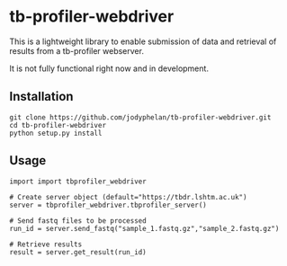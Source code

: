 # tb-profiler-webdriver

This is a lightweight library to enable submission of data and retrieval of results from a tb-profiler webserver.

It is not fully functional right now and in development.

## Installation

```
git clone https://github.com/jodyphelan/tb-profiler-webdriver.git
cd tb-profiler-webdriver
python setup.py install
```

## Usage

```
import import tbprofiler_webdriver

# Create server object (default="https://tbdr.lshtm.ac.uk")
server = tbprofiler_webdriver.tbprofiler_server()

# Send fastq files to be processed
run_id = server.send_fastq("sample_1.fastq.gz","sample_2.fastq.gz")

# Retrieve results
result = server.get_result(run_id)
```
